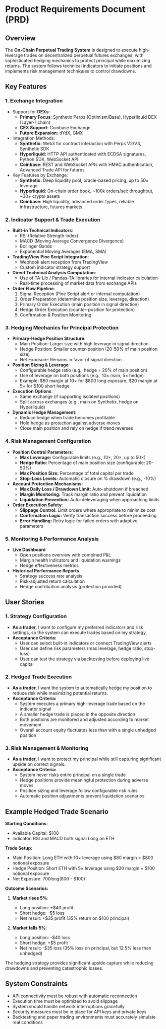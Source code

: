 # Product Requirements Document (PRD)

## Overview

The **On-Chain Perpetual Trading System** is designed to execute high-leverage trades on decentralized perpetual futures exchanges, with sophisticated hedging mechanics to protect principal while maximizing returns. The system follows technical indicators to initiate positions and implements risk management techniques to control drawdowns.

## Key Features

### 1. **Exchange Integration**

- Support for **DEXs**:
  - **Primary Focus:** Synthetix Perps (Optimism/Base), Hyperliquid DEX (Layer-1 chain)
  - **CEX Support:** Coinbase Exchange
  - **Future Expansion:** dYdX, GMX
- Integration Methods:
  - **Synthetix:** Web3 for contract interaction with Perps V2/V3, Synthetix SDK
  - **Hyperliquid:** HTTP API authenticated with ECDSA signatures, Python SDK, WebSocket API
  - **Coinbase:** REST and WebSocket APIs with HMAC authentication, Advanced Trade API for futures
- Key Features by Exchange:
  - **Synthetix:** Deep liquidity pool, oracle-based pricing, up to 50× leverage
  - **Hyperliquid:** On-chain order book, ~100k orders/sec throughput, ~30+ crypto assets
  - **Coinbase:** High liquidity, advanced order types, reliable infrastructure, futures markets

### 2. **Indicator Support & Trade Execution**

- **Built-in Technical Indicators**:
  - RSI (Relative Strength Index)
  - MACD (Moving Average Convergence Divergence)
  - Bollinger Bands
  - Exponential Moving Averages (EMA, SMA)
- **TradingView Pine Script Integration**:
  - Webhook alert reception from TradingView
  - Custom indicator strategy support
- **Direct Technical Analysis Computation**:
  - Use of TA-Lib / Pandas-TA libraries for internal indicator calculation
  - Real-time processing of market data from exchange APIs
- **Order Flow Pipeline**:
  1. Signal Reception (Pine Script alert or internal computation)
  2. Order Preparation (determine position size, leverage, direction)
  3. Primary Order Execution (main position in signal direction)
  4. Hedge Order Execution (counter-position for protection)
  5. Confirmation & Position Monitoring

### 3. **Hedging Mechanics for Principal Protection**

- **Primary-Hedge Position Structure**:
  - Main Position: Larger size with high leverage in signal direction
  - Hedge Position: Smaller counter-position (20-50% of main position size)
  - Net Exposure: Remains in favor of signal direction
- **Position Sizing & Leverage**:
  - Configurable hedge ratio (e.g., hedge = 20% of main position)
  - Use of leverage on both positions (e.g., 10× main, 5× hedge)
  - Example: $80 margin at 10× for $800 long exposure, $20 margin at 5× for $100 short hedge
- **Execution Options**:
  - Same exchange (if supporting isolated positions)
  - Split across exchanges (e.g., main on Synthetix, hedge on Hyperliquid)
- **Dynamic Hedge Management**:
  - Reduce hedge when trade becomes profitable
  - Hold hedge as protection against adverse moves
  - Close main position and rely on hedge if trend reverses

### 4. **Risk Management Configuration**

- **Position Control Parameters**:
  - **Max Leverage:** Configurable limits (e.g., 10×, 20×, up to 50×)
  - **Hedge Ratio:** Percentage of main position size (configurable: 20-50%)
  - **Max Position Size:** Percentage of total capital per trade
  - **Stop-Loss Levels:** Automatic closure on % drawdown (e.g., -10%)
- **Account Protection Mechanisms**:
  - **Max Daily Loss / Drawdown Limit:** Auto-shutdown if breached
  - **Margin Monitoring:** Track margin ratio and prevent liquidation
  - **Liquidation Prevention:** Auto-deleveraging when approaching limits
- **Order Execution Safety**:
  - **Slippage Control:** Limit orders where appropriate to minimize cost
  - **Confirmation Logic:** Verify transaction success before proceeding
  - **Error Handling:** Retry logic for failed orders with adaptive parameters

### 5. **Monitoring & Performance Analysis**

- **Live Dashboard**
  - Open positions overview with combined P&L
  - Margin health indicators and liquidation warnings
  - Hedge effectiveness metrics
- **Historical Performance Reports**
  - Strategy success rate analysis
  - Risk-adjusted return calculation
  - Hedge contribution analysis (protection provided)

## User Stories

### 1. **Strategy Configuration**

- **As a trader,** I want to configure my preferred indicators and risk settings, so the system can execute trades based on my strategy.
- **Acceptance Criteria:**
  - User can select built-in indicators or connect TradingView alerts
  - User can define risk parameters (max leverage, hedge ratio, stop-loss)
  - User can test the strategy via backtesting before deploying live capital

### 2. **Hedged Trade Execution**

- **As a trader,** I want the system to automatically hedge my position to reduce risk while maximizing potential returns.
- **Acceptance Criteria:**
  - System executes a primary high-leverage trade based on the indicator signal
  - A smaller hedge trade is placed in the opposite direction
  - Both positions are monitored and adjusted according to market movement
  - Overall account equity fluctuates less than with a single unhedged position

### 3. **Risk Management & Monitoring**

- **As a trader,** I want to protect my principal while still capturing significant upside on correct signals.
- **Acceptance Criteria:**
  - System never risks entire principal on a single trade
  - Hedge positions provide meaningful protection during adverse moves
  - Position sizing and leverage follow configurable risk rules
  - Automatic position adjustments prevent liquidation scenarios

## Example Hedged Trade Scenario

**Starting Conditions:**

- Available Capital: $100
- Indicator: RSI and MACD both signal Long on ETH

**Trade Setup:**

- Main Position: Long ETH with 10× leverage using $80 margin = $800 notional exposure
- Hedge Position: Short ETH with 5× leverage using $20 margin = $100 notional exposure
- Net Exposure: $700 long ($800 - $100)

**Outcome Scenarios:**

1. **Market rises 5%**: 
   - Long position: +$40 profit
   - Short hedge: -$5 loss
   - Net result: +$35 profit (35% return on $100 principal)

2. **Market falls 5%**:
   - Long position: -$40 loss
   - Short hedge: +$5 profit
   - Net result: -$35 loss (35% loss on principal, but 12.5% less than unhedged)

The hedging strategy provides significant upside capture while reducing drawdowns and preventing catastrophic losses.

## System Constraints

- API connectivity must be robust with automatic reconnection
- Execution time must be optimized to avoid slippage
- System should handle network interruptions gracefully
- Security measures must be in place for API keys and private keys 
- Backtesting and paper trading environments must accurately simulate real conditions
